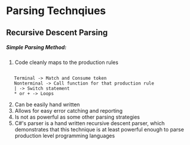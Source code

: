 # Parsing Technqiues

## Recursive Descent Parsing

##### Simple Parsing Method:
1. Code cleanly maps to the production rules
```

   Terminal -> Match and Consume token
   Nonterminal -> Call function for that production rule
   | -> Switch statement
   * or + -> Loops
```

2. Can be easily hand written
3. Allows for easy error catching and reporting
4. Is not as powerful as some other parsing strategies
5. C#'s parser is a hand written recursive descent parser,
which demonstrates that this technique is at least powerful enough
to parse production level programming languages
